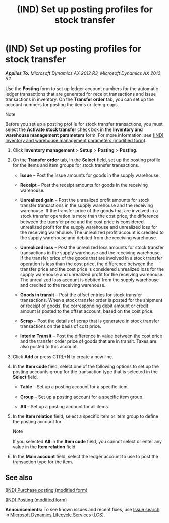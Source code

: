 ﻿---
title: (IND) Set up posting profiles for stock transfer
TOCTitle: (IND) Set up posting profiles for stock transfer
ms:assetid: 7d455eef-ce03-46de-8c29-f9ebc97646b9
ms:mtpsurl: https://technet.microsoft.com/en-us/library/JJ677967(v=AX.60)
ms:contentKeyID: 49385930
ms.date: 04/18/2014
mtps_version: v=AX.60
---

# (IND) Set up posting profiles for stock transfer 


_**Applies To:** Microsoft Dynamics AX 2012 R3, Microsoft Dynamics AX 2012 R2_

Use the **Posting** form to set up ledger account numbers for the automatic ledger transactions that are generated for receipt transactions and issue transactions in inventory. On the **Transfer order** tab, you can set up the account numbers for posting the items or item groups.


> [!NOTE]
> <P>Before you set up a posting profile for stock transfer transactions, you must select the <STRONG>Activate stock transfer</STRONG> check box in the <STRONG>Inventory and warehouse management parameters</STRONG> form. For more information, see <A href="https://technet.microsoft.com/en-us/library/jj664669(v=ax.60)">(IND) Inventory and warehouse management parameters (modified form)</A>.</P>



1.  Click **Inventory management** \> **Setup** \> **Posting** \> **Posting**.

2.  On the **Transfer order** tab, in the **Select** field, set up the posting profile for the items and item groups for stock transfer transactions.
    
      - **Issue** – Post the issue amounts for goods in the supply warehouse.
    
      - **Receipt** – Post the receipt amounts for goods in the receiving warehouse.
    
      - **Unrealized gain** – Post the unrealized profit amounts for stock transfer transactions in the supply warehouse and the receiving warehouse. If the transfer price of the goods that are involved in a stock transfer operation is more than the cost price, the difference between the transfer price and the cost price is considered unrealized profit for the supply warehouse and unrealized loss for the receiving warehouse. The unrealized profit account is credited to the supply warehouse and debited from the receiving warehouse.
    
      - **Unrealized loss** – Post the unrealized loss amounts for stock transfer transactions in the supply warehouse and the receiving warehouse. If the transfer price of the goods that are involved in a stock transfer operation is less than the cost price, the difference between the transfer price and the cost price is considered unrealized loss for the supply warehouse and unrealized profit for the receiving warehouse. The unrealized loss account is debited from the supply warehouse and credited to the receiving warehouse.
    
      - **Goods in transit** – Post the offset entries for stock transfer transactions. When a stock transfer order is posted for the shipment or receipt of goods, the corresponding debit amount or credit amount is posted to the offset account, based on the cost price.
    
      - **Scrap** – Post the details of scrap that is generated in stock transfer transactions on the basis of cost price.
    
      - **Interim Transit** – Post the difference in value between the cost price and the transfer order price of goods that are in transit. Taxes are also posted to this account.

3.  Click **Add** or press CTRL+N to create a new line.

4.  In the **Item code** field, select one of the following options to set up the posting accounts group for the transaction type that is selected in the **Select** field.
    
      - **Table** – Set up a posting account for a specific item.
    
      - **Group** – Set up a posting account for a specific item group.
    
      - **All** – Set up a posting account for all items.

5.  In the **Item relation** field, select a specific item or item group to define the posting account for.
    

    > [!NOTE]
    > <P>If you selected <STRONG>All</STRONG> in the <STRONG>Item code</STRONG> field, you cannot select or enter any value in the <STRONG>Item relation</STRONG> field.</P>



6.  In the **Main account** field, select the ledger account to use to post the transaction type for the item.

## See also

[(IND) Purchase posting (modified form)](https://technet.microsoft.com/en-us/library/jj664475\(v=ax.60\))

[(IND) Posting (modified form)](https://technet.microsoft.com/en-us/library/jj664940\(v=ax.60\))

  
**Announcements:** To see known issues and recent fixes, use [Issue search](http://go.microsoft.com/fwlink/?linkid=389258) in [Microsoft Dynamics Lifecycle Services](http://go.microsoft.com/fwlink/?linkid=306505) (LCS).

